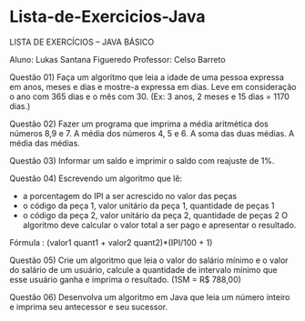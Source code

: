 # Lista-de-Exercicios-Java

LISTA DE EXERCÍCIOS – JAVA BÁSICO

Aluno: Lukas Santana Figueredo
Professor: Celso Barreto

Questão 01) Faça um algoritmo que leia a idade de uma pessoa expressa em anos, meses e dias e mostre-a expressa em dias. Leve em consideração o ano com 365 dias e o mês com 30. (Ex: 3 anos, 2 meses e 15 dias = 1170 dias.)

Questão 02) Fazer um programa que imprima a média aritmética dos números 8,9 e 7. A média dos números 4, 5 e 6. A soma das duas médias. A média das médias.

Questão 03) Informar um saldo e imprimir o saldo com reajuste de 1%.

Questão 04) Escrevendo um algoritmo que lê:

- a porcentagem do IPI a ser acrescido no valor das peças
- o código da peça 1, valor unitário da peça 1, quantidade de peças 1
- o código da peça 2, valor unitário da peça 2, quantidade de peças 2 O algoritmo deve calcular o valor total a ser pago e apresentar o resultado.

Fórmula : (valor1 quant1 + valor2 quant2)*(IPI/100 + 1)

Questão 05) Crie um algoritmo que leia o valor do salário mínimo e o valor do salário de um usuário, calcule a quantidade de intervalo mínimo que esse usuário ganha e imprima o resultado. (1SM = R$ 788,00)

Questão 06) Desenvolva um algoritmo em Java que leia um número inteiro e imprima seu antecessor e seu sucessor.
